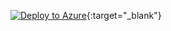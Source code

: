 [![Deploy to Azure](https://aka.ms/deploytoazurebutton)](https://portal.azure.com/#create/Microsoft.Template/uri/https%3A%2F%2Fraw.githubusercontent.com%2FComerTechnologyGroup%2FAZITGFunctions%2Fmaster%2Fdeployment%2Fmain.deploy.json){:target="_blank"}
